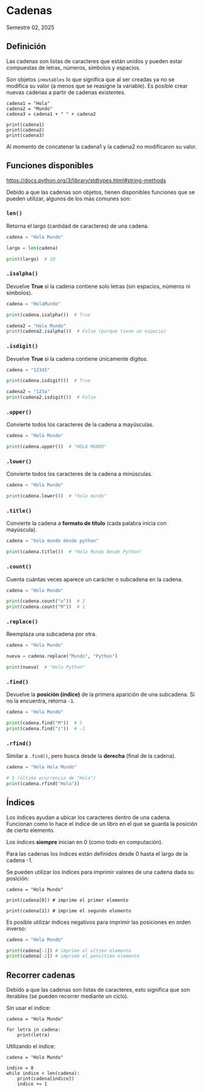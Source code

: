 # Cadenas
Semestre 02, 2025



## Definición

Las cadenas son listas de caracteres que están unidos y pueden estar compuestas de letras, números, símbolos y espacios.


Son objetos `inmutables` lo que significa que al ser creadas ya no se modifica su valor (a menos que se reasigne la variable). Es posible crear nuevas cadenas a partir de cadenas existentes.


```python[]
cadena1 = "Hola"
cadena2 = "Mundo"
cadena3 = cadena1 + " " + cadena2

print(cadena1)
print(cadena2)
print(cadena3)
```


Al momento de concatenar la cadena1 y la cadena2 no modificaron su valor.



## Funciones disponibles


https://docs.python.org/3/library/stdtypes.html#string-methods


Debido a que las cadenas son objetos, tienen disponibles funciones que se pueden utilizar, algunos de los más comunes son:


### `len()`

Retorna el largo (cantidad de caracteres) de una cadena.

```python
cadena = "Hola Mundo"

largo = len(cadena)

print(largo)  # 10
```


### `.isalpha()`

Devuelve **True** si la cadena contiene solo letras (sin espacios, números ni símbolos).

```python
cadena = "HolaMundo"

print(cadena.isalpha())  # True

cadena2 = "Hola Mundo"
print(cadena2.isalpha())  # False (porque tiene un espacio)
```


### `.isdigit()`

Devuelve **True** si la cadena contiene únicamente dígitos.

```python
cadena = "12345"

print(cadena.isdigit())  # True

cadena2 = "123a"
print(cadena2.isdigit())  # False
```


### `.upper()`

Convierte todos los caracteres de la cadena a mayúsculas.

```python
cadena = "Hola Mundo"

print(cadena.upper())  # "HOLA MUNDO"
```


### `.lower()`

Convierte todos los caracteres de la cadena a minúsculas.

```python
cadena = "Hola Mundo"

print(cadena.lower())  # "hola mundo"
```


### `.title()`

Convierte la cadena a **formato de título** (cada palabra inicia con mayúscula).

```python
cadena = "hola mundo desde python"

print(cadena.title())  # "Hola Mundo Desde Python"
```


### `.count()`

Cuenta cuántas veces aparece un carácter o subcadena en la cadena.

```python
cadena = "Hola Mundo"

print(cadena.count("o"))  # 2
print(cadena.count("M"))  # 1
```


### `.replace()`

Reemplaza una subcadena por otra.

```python
cadena = "Hola Mundo"

nueva = cadena.replace("Mundo", "Python")

print(nueva)  # "Hola Python"
```


### `.find()`

Devuelve la **posición (índice)** de la primera aparición de una subcadena. Si no la encuentra, retorna `-1`.

```python
cadena = "Hola Mundo"

print(cadena.find("M"))  # 5
print(cadena.find("z"))  # -1
```


### `.rfind()`

Similar a `.find()`, pero busca desde la **derecha** (final de la cadena).

```python
cadena = "Hola Hola Mundo"

# 5 (última ocurrencia de "Hola")
print(cadena.rfind("Hola")) 
```



## Índices


Los índices ayudan a ubicar los caracteres dentro de una cadena. Funcionan como lo hace el índice de un libro en el que se guarda la posición de cierto elemento.


Los índices **siempre** inician en 0 (como todo en computación).


Para las cadenas los índices están definidos desde 0 hasta el largo de la cadena -1.


Se pueden utilizar los índices para imprimir valores de una cadena dada su posición:


```python[]
cadena = "Hola Mundo"

print(cadena[0]) # imprime el primer elemento

print(cadena[1]) # imprime el segundo elemento
```

Es posible utilizar índices negativos para imprimir las posiciones en orden inverso:

```python
cadena = "Hola Mundo"

print(cadena[-1]) # imprime el ultimo elemento
print(cadena[-2]) # imprime el penultimo elemento
```



## Recorrer cadenas


Debido a que las cadenas son listas de caracteres, esto significa que son iterables (se pueden recorrer mediante un ciclo). 


Sin usar el índice:

```python[]
cadena = "Hola Mundo"

for letra in cadena:
	print(letra)
```


Utilizando el índice:

```python[]
cadena = "Hola Mundo"

indice = 0
while indice < len(cadena):
	print(cadena[indice])
	indice += 1
```
